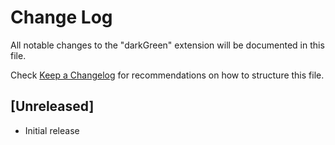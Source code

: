 # Change Log

All notable changes to the "darkGreen" extension will be documented in this file.

Check [Keep a Changelog](http://keepachangelog.com/) for recommendations on how to structure this file.

## [Unreleased]

- Initial release
